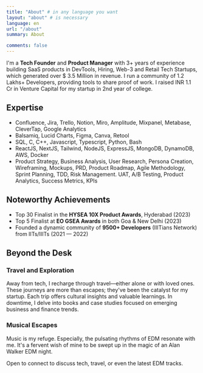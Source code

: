 ```yaml
---
title: "About" # in any language you want
layout: "about" # is necessary
language: en
url: "/about"
summary: About

comments: false
---
```


I'm a **Tech Founder** and **Product Manager** with 3+ years of experience building SaaS products in DevTools, Hiring, Web-3 and Retail Tech Startups, which generated over $ 3.5 Million in revenue. I run a community of 1.2 Lakhs+ Developers, providing tools to share proof of work. I raised INR 1.1 Cr in Venture Capital for my startup in 2nd year of college.

## Expertise

- Confluence, Jira, Trello, Notion, Miro, Amplitude, Mixpanel, Metabase, CleverTap, Google Analytics
- Balsamiq, Lucid Charts, Figma, Canva, Retool
- SQL, C, C++, Javascript, Typescript, Python, Bash
- ReactJS, NextJS, Tailwind, NodeJS, ExpressJS, MongoDB, DynamoDB, AWS, Docker
- Product Strategy, Business Analysis, User Research, Persona Creation, Wireframing, Mockups, PRD,
Product Roadmap, Agile Methodology, Sprint Planning, TDD, Risk Management. UAT, A/B Testing, Product Analytics, Success Metrics, KPIs

## Noteworthy Achievements

- Top 30 Finalist in the **HYSEA 10X Product Awards**, Hyderabad (2023)
- Top 5 Finalist at **EO GSEA Awards** in both Goa & New Delhi (2023)
- Founded a dynamic community of **9500+ Developers** (IIITians Network) from IITs/IIITs (2021 — 2022)

## Beyond the Desk

### Travel and Exploration

Away from tech, I recharge through travel—either alone or with loved ones. These journeys are more than escapes; they've been the catalyst for my startup. Each trip offers cultural insights and valuable learnings. In downtime, I delve into books and case studies focused on emerging business and finance trends.


### Musical Escapes

Music is my refuge. Especially, the pulsating rhythms of EDM resonate with me. It's a fervent wish of mine to be swept up in the magic of an Alan Walker EDM night.

Open to connect to discuss tech, travel, or even the latest EDM tracks.